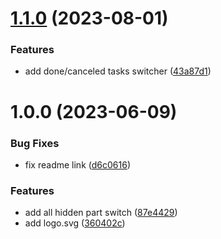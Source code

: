 # [1.1.0](https://github.com/ahonn/logseq-plugin-hide-everything/compare/v1.0.0...v1.1.0) (2023-08-01)


### Features

* add done/canceled tasks switcher ([43a87d1](https://github.com/ahonn/logseq-plugin-hide-everything/commit/43a87d1b0ba21243c809e5b7c15b8cc3635b57b4))

# 1.0.0 (2023-06-09)


### Bug Fixes

* fix readme link ([d6c0616](https://github.com/ahonn/logseq-plugin-hide-everything/commit/d6c0616d640dbabd21eb75b3f6979e5bf49e5a46))


### Features

* add all hidden part switch ([87e4429](https://github.com/ahonn/logseq-plugin-hide-everything/commit/87e44299280b0b48ffca98e4ce3743502e9ae78b))
* add logo.svg ([360402c](https://github.com/ahonn/logseq-plugin-hide-everything/commit/360402ca72f24b1043eb8c793a71b4ea29f297bd))

